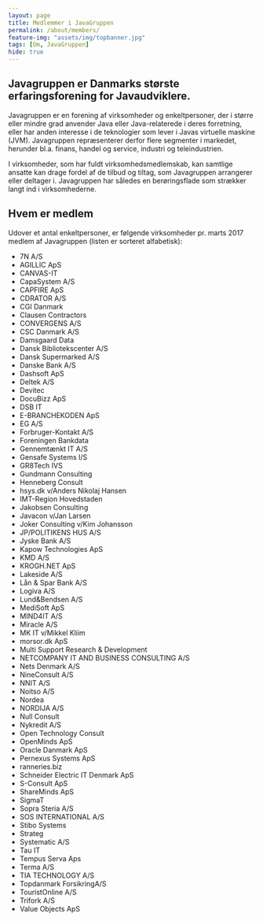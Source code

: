```yaml
---
layout: page
title: Medlemmer i JavaGruppen
permalink: /about/members/
feature-img: "assets/img/topbanner.jpg"
tags: [Om, JavaGruppen]
hide: true
---
```


## Javagruppen er Danmarks største erfaringsforening for Javaudviklere.

Javagruppen er en forening af virksomheder og enkeltpersoner, der i større eller mindre grad anvender Java eller Java-relaterede i deres forretning, 
eller har anden interesse i de teknologier som lever i Javas virtuelle maskine (JVM). Javagruppen repræsenterer derfor flere segmenter i markedet, 
herunder bl.a. finans, handel og service, industri og teleindustrien.

I virksomheder, som har fuldt virksomhedsmedlemskab, kan samtlige ansatte kan drage fordel af de tilbud og tiltag, som Javagruppen arrangerer eller deltager i. 
Javagruppen har således en berøringsflade som strækker langt ind i virksomhederne.

## Hvem er medlem

Udover et antal enkeltpersoner, er følgende virksomheder pr. marts 2017 medlem af Javagruppen (listen er sorteret alfabetisk):

* 7N A/S
* AGILLIC ApS
* CANVAS-IT
* CapaSystem A/S
* CAPFIRE ApS
* CDRATOR A/S
* CGI Danmark
* Clausen Contractors
* CONVERGENS A/S
* CSC Danmark A/S
* Damsgaard Data
* Dansk Bibliotekscenter A/S
* Dansk Supermarked A/S
* Danske Bank A/S
* Dashsoft ApS
* Deltek A/S
* Devitec
* DocuBizz ApS
* DSB IT
* E-BRANCHEKODEN ApS
* EG A/S
* Forbruger-Kontakt A/S
* Foreningen Bankdata
* Gennemtænkt IT A/S
* Gensafe Systems I/S
* GR8Tech IVS
* Gundmann Consulting
* Henneberg Consult
* hsys.dk v/Anders Nikolaj Hansen
* IMT-Region Hovedstaden
* Jakobsen Consulting
* Javacon v/Jan Larsen
* Joker Consulting v/Kim Johansson
* JP/POLITIKENS HUS A/S
* Jyske Bank A/S
* Kapow Technologies ApS
* KMD A/S
* KROGH.NET ApS
* Lakeside A/S
* Lån & Spar Bank A/S
* Logiva A/S
* Lund&Bendsen A/S
* MediSoft ApS
* MIND4IT A/S
* Miracle A/S
* MK IT v/Mikkel Kliim
* morsor.dk ApS
* Multi Support Research & Development
* NETCOMPANY IT AND BUSINESS CONSULTING A/S
* Nets Denmark A/S
* NineConsult A/S
* NNIT A/S
* Noitso A/S
* Nordea
* NORDIJA A/S
* Null Consult 
* Nykredit A/S
* Open Technology Consult
* OpenMinds ApS
* Oracle Danmark ApS
* Pernexus Systems ApS
* ranneries.biz
* Schneider Electric IT Denmark ApS
* S-Consult ApS
* ShareMinds ApS
* SigmaT
* Sopra Steria A/S
* SOS INTERNATIONAL A/S
* Stibo Systems
* Strateg
* Systematic A/S
* Tau IT
* Tempus Serva Aps
* Terma A/S
* TIA TECHNOLOGY A/S
* Topdanmark ForsikringA/S
* TouristOnline A/S
* Trifork A/S
* Value Objects ApS